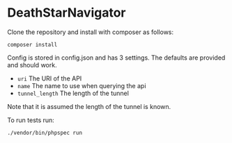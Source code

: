 # DeathStarNavigator

Clone the repository and install with composer as follows:

`composer install`

Config is stored in config.json and has 3 settings. The defaults are provided and should work.

- `uri` The URI of the API
- `name` The name to use when querying the api
- `tunnel_length` The length of the tunnel

Note that it is assumed the length of the tunnel is known.

To run tests run:

`./vendor/bin/phpspec run`
